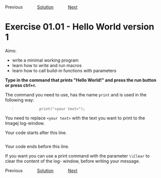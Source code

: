 Previous &nbsp;&nbsp;&nbsp;&nbsp;&nbsp;&nbsp;&nbsp;&nbsp;&nbsp;&nbsp;     [Solution](../ans/ans01-01.md) &nbsp;&nbsp;&nbsp;&nbsp;&nbsp;&nbsp;&nbsp;&nbsp;&nbsp;&nbsp; [Next](./ex01-02.md)
# Exercise 01.01 - Hello World version 1    

Aims:  
- write a minimal working program 
- learn how to write and run macros
- learn how to call build-in functions with parameters

**Type in the command that prints "Hello World!" and 
press the run button or press ctrl+r.** 

The command you need to use, has the name ``print`` and is used in the 
following way: 
>				print("<your text>"); 

You need to replace `<your text>` with the text you want to print
to the Imagej log-window. 

Your code starts after this line. 
```java


```
Your code ends before this line.

If you want you can use a print command with the 
parameter ``\\Clear`` to clear the content of the log-
window, before writing your message.

Previous &nbsp;&nbsp;&nbsp;&nbsp;&nbsp;&nbsp;&nbsp;&nbsp;&nbsp;&nbsp;     [Solution](../ans/ans01-01.md) &nbsp;&nbsp;&nbsp;&nbsp;&nbsp;&nbsp;&nbsp;&nbsp;&nbsp;&nbsp; [Next](./ex01-02.md)
